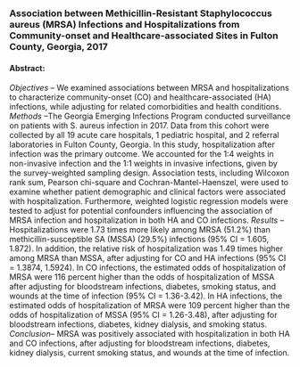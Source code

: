 ### Association between Methicillin-Resistant Staphylococcus aureus (MRSA) Infections and Hospitalizations from Community-onset and Healthcare-associated Sites in Fulton County, Georgia, 2017


#### Abstract:
*Objectives* – We examined associations between MRSA and hospitalizations to characterize community-onset (CO) and healthcare-associated (HA) infections, while adjusting for related comorbidities and health conditions.<br>
*Methods* –The Georgia Emerging Infections Program conducted surveillance on patients with S. aureus infection in 2017. Data from this cohort were collected by all 19 acute care hospitals, 1 pediatric hospital, and 2 referral laboratories in Fulton County, Georgia. In this study, hospitalization after infection was the primary outcome. We accounted for the 1:4 weights in non-invasive infection and the 1:1 weights in invasive infections, given by the survey-weighted sampling design. Association tests, including Wilcoxon rank sum, Pearson chi-square and Cochran-Mantel-Haenszel, were used to examine whether patient demographic and clinical factors were associated with hospitalization. Furthermore, weighted logistic regression models were tested to adjust for potential confounders influencing the association of MRSA infection and hospitalization in both HA and CO infections.
*Results* – Hospitalizations were 1.73 times more likely among MRSA (51.2%) than methicillin-susceptible SA (MSSA) (29.5%) infections (95% CI = 1.605, 1.872). In addition, the relative risk of hospitalization was 1.49 times higher among MRSA than MSSA, after adjusting for CO and HA infections (95% CI = 1.3874, 1.5924). In CO infections, the estimated odds of hospitalization of MRSA were 116 percent higher than the odds of hospitalization of MSSA after adjusting for bloodstream infections, diabetes, smoking status, and wounds at the time of infection (95% CI = 1.36-3.42). In HA infections, the estimated odds of hospitalization of MRSA were 109 percent higher than the odds of hospitalization of MSSA (95% CI = 1.26-3.48), after adjusting for bloodstream infections, diabetes, kidney dialysis, and smoking status.<br>
*Conclusion*– MRSA was positively associated with hospitalization in both HA and CO infections, after adjusting for bloodstream infections, diabetes, kidney dialysis, current smoking status, and wounds at the time of infection.
